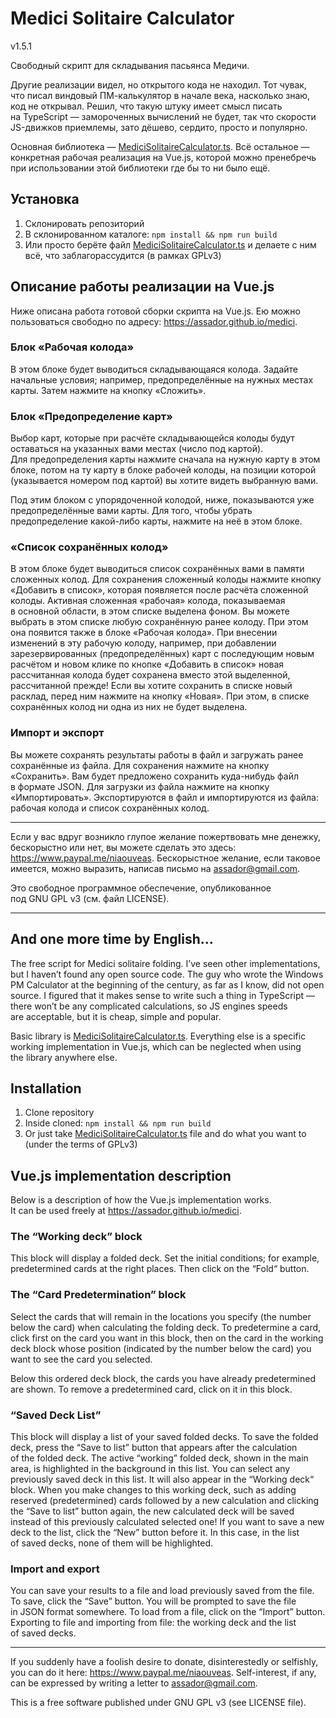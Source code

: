 # Medici Solitaire Calculator

v1.5.1

Свободный скрипт для складывания пасьянса Медичи.

Другие реализации видел, но открытого кода не находил. Тот чувак, что писал виндовый ПМ-калькулятор в начале века, насколько знаю, код не открывал. Решил, что такую штуку имеет смысл писать на TypeScript — замороченных вычислений не будет, так что скорости JS-движков приемлемы, зато дёшево, сердито, просто и популярно. 

Основная библиотека — [MediciSolitaireCalculator.ts](https://github.com/assador/medici/blob/master/src/components/MediciSolitaireCalculator/MediciSolitaireCalculator.ts). Всё остальное — конкретная рабочая реализация на Vue.js, которой можно пренебречь при использовании этой библиотеки где бы то ни было ещё.

## Установка

1. Склонировать репозиторий
2. В склонированном каталоге: `npm install && npm run build`
2. Или просто берёте файл [MediciSolitaireCalculator.ts](https://github.com/assador/medici/blob/master/src/components/MediciSolitaireCalculator/MediciSolitaireCalculator.ts) и делаете с ним всё, что заблагорассудится (в рамках GPLv3)

## Описание работы реализации на Vue.js

Ниже описана работа готовой сборки скрипта на Vue.js. Ею можно пользоваться свободно по адресу: <https://assador.github.io/medici>.

### Блок «Рабочая колода»

В этом блоке будет выводиться складывающаяся колода. Задайте начальные условия; например, предопределённые на нужных местах карты. Затем нажмите на кнопку «Сложить».

### Блок «Предопределение карт»

Выбор карт, которые при расчёте складывающейся колоды будут оставаться на указанных вами местах (число под картой). Для предопределения карты нажмите сначала на нужную карту в этом блоке, потом на ту карту в блоке рабочей колоды, на позиции которой (указывается номером под картой) вы хотите видеть выбранную вами.

Под этим блоком с упорядоченной колодой, ниже, показываются уже предопределённые вами карты. Для того, чтобы убрать предопределение какой-либо карты, нажмите на неё в этом блоке.

### «Список сохранённых колод»

В этом блоке будет выводиться список сохранённых вами в памяти сложенных колод. Для сохранения сложенный колоды нажмите кнопку «Добавить в список», которая появляется после расчёта сложенной колоды. Активная сложенная «рабочая» колода, показываемая в основной области, в этом списке выделена фоном. Вы можете выбрать в этом списке любую сохранённую ранее колоду. При этом она появится также в блоке «Рабочая колода». При внесении изменений в эту рабочую колоду, например, при добавлении зарезервированных (предопределённых) карт с последующим новым расчётом и новом клике по кнопке «Добавить в список» новая рассчитанная колода будет сохранена вместо этой выделенной, рассчитанной прежде! Если вы хотите сохранить в списке новый расклад, перед ним нажмите на кнопку «Новая». При этом, в списке сохранённых колод ни одна из них не будет выделена.

### Импорт и экспорт

Вы можете сохранять результаты работы в файл и загружать ранее сохранённые из файла. Для сохранения нажмите на кнопку «Сохранить». Вам будет предложено сохранить куда-нибудь файл в формате JSON. Для загрузки из файла нажмите на кнопку «Импортировать». Экспортируются в файл и импортируются из файла: рабочая колода и список сохранённых колод.

***
Если у вас вдруг возникло глупое желание пожертвовать мне денежку, бескорыстно или нет, вы можете сделать это здесь: <https://www.paypal.me/niaouveas>. Бескорыстное желание, если таковое имеется, можно выразить, написав письмо на [assador@gmail.com](mailto:assador@gmail.com).

Это свободное программное обеспечение, опубликованное под GNU GPL v3 (см. файл LICENSE).

***
## And one more time by English…

The free script for Medici solitaire folding. I’ve seen other implementations, but I haven’t found any open source code. The guy who wrote the Windows PM Calculator at the beginning of the century, as far as I know, did not open source. I figured that it makes sense to write such a thing in TypeScript — there won’t be any complicated calculations, so JS engines speeds are acceptable, but it is cheap, simple and popular.

Basic library is [MediciSolitaireCalculator.ts](https://github.com/assador/medici/blob/master/src/components/MediciSolitaireCalculator/MediciSolitaireCalculator.ts). Everything else is a specific working implementation in Vue.js, which can be neglected when using the library anywhere else.

## Installation

1. Clone repository
2. Inside cloned: `npm install && npm run build`
2. Or just take [MediciSolitaireCalculator.ts](https://github.com/assador/medici/blob/master/src/components/MediciSolitaireCalculator/MediciSolitaireCalculator.ts) file and do what you want to (under the terms of GPLv3)

## Vue.js implementation description

Below is a description of how the Vue.js implementation works. It can be used freely at <https://assador.github.io/medici>.

### The “Working deck” block

This block will display a folded deck. Set the initial conditions; for example, predetermined cards at the right places. Then click on the “Fold“ button.

### The “Card Predetermination” block

Select the cards that will remain in the locations you specify (the number below the card) when calculating the folding deck. To predetermine a card, click first on the card you want in this block, then on the card in the working deck block whose position (indicated by the number below the card) you want to see the card you selected.

Below this ordered deck block, the cards you have already predetermined are shown. To remove a predetermined card, click on it in this block.

### “Saved Deck List”

This block will display a list of your saved folded decks. To save the folded deck, press the “Save to list” button that appears after the calculation of the folded deck. The active “working” folded deck, shown in the main area, is highlighted in the background in this list. You can select any previously saved deck in this list. It will also appear in the “Working deck“ block. When you make changes to this working deck, such as adding reserved (predetermined) cards followed by a new calculation and clicking the “Save to list” button again, the new calculated deck will be saved instead of this previously calculated selected one! If you want to save a new deck to the list, click the “New” button before it. In this case, in the list of saved decks, none of them will be highlighted.

### Import and export

You can save your results to a file and load previously saved from the file. To save, click the “Save” button. You will be prompted to save the file in JSON format somewhere. To load from a file, click on the “Import” button. Exporting to file and importing from file: the working deck and the list of saved decks.

***
If you suddenly have a foolish desire to donate, disinterestedly or selfishly, you can do it here: <https://www.paypal.me/niaouveas>. Self-interest, if any, can be expressed by writing a letter to [assador@gmail.com](mailto:assador@gmail.com).

This is a free software published under GNU GPL v3 (see LICENSE file).
